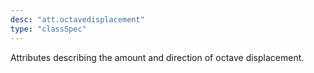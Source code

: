 ```yaml
---
desc: "att.octavedisplacement"
type: "classSpec"
---
```


Attributes describing the amount and direction of octave displacement.